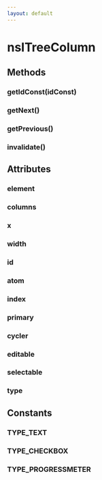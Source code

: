 ```yaml
---
layout: default
---
```


# nsITreeColumn #

## Methods ##

### getIdConst(idConst) ###

### getNext() ###

### getPrevious() ###

### invalidate() ###

## Attributes ##

### element ###

### columns ###

### x ###

### width ###

### id ###

### atom ###

### index ###

### primary ###

### cycler ###

### editable ###

### selectable ###

### type ###

## Constants ##

### TYPE_TEXT ###

### TYPE_CHECKBOX ###

### TYPE_PROGRESSMETER ###
